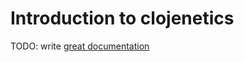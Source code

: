 # Introduction to clojenetics

TODO: write [great documentation](http://jacobian.org/writing/what-to-write/)
